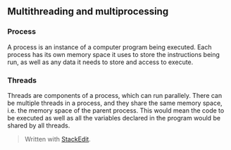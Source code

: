 ## Multithreading and multiprocessing
### Process

A process is an instance of a computer program being executed. Each process has its own memory space it uses to store the instructions being run, as well as any data it needs to store and access to execute.

### Threads

Threads are components of a process, which can run parallely. There can be multiple threads in a process, and they share the same memory space, i.e. the memory space of the parent process. This would mean the code to be executed as well as all the variables declared in the program would be shared by all threads.


> Written with [StackEdit](https://stackedit.io/).
<!--stackedit_data:
eyJoaXN0b3J5IjpbLTE2OTE2MTAyNTZdfQ==
-->